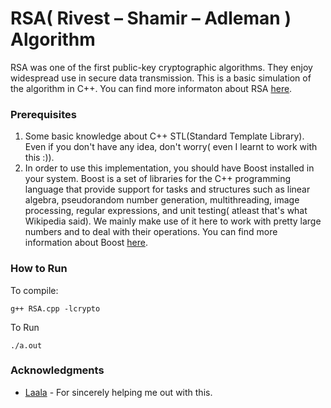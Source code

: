 # RSA( Rivest – Shamir – Adleman ) Algorithm
RSA was one of the first public-key cryptographic algorithms. They enjoy widespread use in secure data transmission. This is a basic simulation of the algorithm in C++. You can find more informaton about RSA [here](https://simple.wikipedia.org/wiki/RSA_algorithm).

### Prerequisites
1. Some basic knowledge about C++ STL(Standard Template Library). Even if you don't have any idea, don't worry( even I learnt to work with this :)).
2. In order to use this implementation, you should have Boost installed in your system. Boost is a set of libraries for the C++ programming language that provide support for tasks and structures such as linear algebra, pseudorandom number generation, multithreading, image processing, regular expressions, and unit testing( atleast that's what Wikipedia said). We mainly make use of it here to work with pretty large numbers and to deal with their operations. You can find more information about Boost [here](https://www.boost.org/). 

### How to Run
To compile:
```
g++ RSA.cpp -lcrypto
```
To Run
```
./a.out
```

### Acknowledgments
* [Laala](https://github.com/Mohd-Bilal) - For sincerely helping me out with this.

